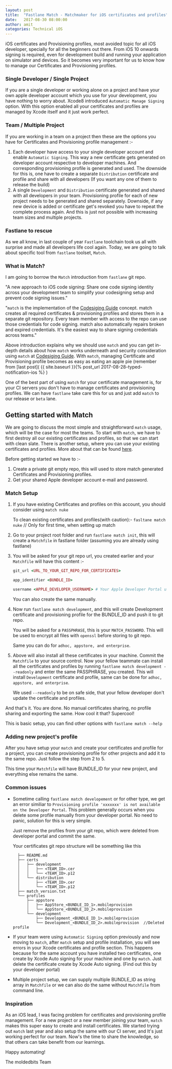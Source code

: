 ```yaml
---
layout: post
title:  "Fastlane Match - Matchmaker for iOS certificates and profiles"
date:   2017-08-30 08:00:00
author: amit
categories: Technical iOS
---
```


iOS certificates and Provisioning profiles, most avoided topic for all iOS developer, specially for all the beginners out there. From iOS 10 onwards signing is required, even for development build and running your application on simulator and devices. So it becomes very important for us to know how to manage our Certificates and Provisioning profiles.

### Single Developer / Single Project
If you are a single developer or working alone on a project and have your own apple developer account which you use for your development, you have nothing to worry about. Xcode8 introduced `Automatic Manage Signing` option. With this option enabled all your certificates and profiles are managed by Xcode itself and it just work perfect.

### Team / Multiple Project
If you are working in a team on a project then these are the options you have for Certificates and Provisioning profile management :-
1. Each developer have access to your single developer account and enable `Automatic Signing`. This way a new certificate gets generated on developer account respective to developer machines. And corresponding provisioning profile is generated and used. The downside for this is, one have to create a separate `Distribution` certificate and profile and share with all developers (If you want any one of them to release the build)
2. A single `Development` and `Distribution` certificate generated and shared with all developers in your team. Provisioning profile for each of new project needs to be generated and shared separately. Downside, if any new device is added or certificate get's revoked you have to repeat the complete process again. And this is just not possible with increasing team sizes and multiple projects.

### Fastlane to rescue

As we all know, in last couple of year `Fastlane` toolchain took us all with surprise and made all developers life cool again. Today, we are going to talk about specific tool from `fastlane` toolset, `Match`.

### What is Match?

I am going to borrow the `Match` introduction from `fastlane` git repo.

"A new approach to iOS code signing: Share one code signing identity across your development team to simplify your codesigning setup and prevent code signing issues."

"`match` is the implementation of the [Codesiging Guide](https://codesigning.guide) concept. match creates all required certificates & provisioning profiles and stores them in a separate git repository. Every team member with access to the repo can use those credentials for code signing. match also automatically repairs broken and expired credentials. It's the easiest way to share signing credentials across teams."

Above introduction explains why we should use `match` and you can get in-depth details about how `match` works underneath and security consideration using `match` at [Codesiging Guide](https://codesigning.guide). With `match`, managing Certificate and Provisioning profile becomes as easy as eating an apple pie (remember from [last post]( {{ site.baseurl }}{% post_url 2017-08-28-typed-notification-ios %} )

One of the best part of using `match` for your certificate management is, for your CI servers you don't have to manage certificates and provisioning profiles. We can have `fastlane` take care this for us and just add `match` to our release or `beta` lane.

## Getting started with Match

We are going to discuss the most simple and straightforward `match` usage, which will be the case for most the teams. To start with `match`, we have to first destroy all our existing certificates and profiles, so that we can start with clean slate. There is another setup, where you can use your existing certificates and profiles. More about that can be found [here](http://macoscope.com/blog/simplify-your-life-with-fastlane-match/#migration).

Before getting started we have to :-
1. Create a private git empty repo, this will used to store match generated Certificates and Provisioning profiles.
2. Get your shared Apple developer account e-mail and password.

### Match Setup
1. If you have existing Certificates and profiles on this account, you should consider using `match nuke`

    To clean existing certificates and profiles(with caution):-
    `fasltane match nuke` // Only for first time, when setting up match

2. Go to your project root folder and run `fastlane match init`, this will create a  `Matchfile` in fastlane folder (assuming you are already using fastlane)
3. You will be asked for your git repo url, you created earlier and your `Matchfile` will have this content :-
    ```ruby
    git_url <URL_TO_YOUR_GIT_REPO_FOR_CERTIFICATES>

    app_identifier <BUNDLE_ID>

    username <APPLE_DEVELOPER_USERNAME> # Your Apple Developer Portal username
    ```
    You can also create the same manually.
4. Now run `fastlane match development`, and this will create Development certificate and provisioning profile for the BUNDLE_ID and push it to git repo.

    You will be asked for a `PASSPHRASE`, this is your `MATCH_PASSWORD`. This will be used to encrypt all files with `openssl` before storing to git repo.

    Same you can do for `adhoc, appstore, and enterprise`.
5. Above will also install all these certificates in your machine. Commit the `Matchfile` to your source control.
Now your fellow teammate can install all the certificates and profiles by running `fastlane match development --readonly` and enter the same PASSPHRASE, you created. This will install `Development` certificate and profile, same can be done for `adhoc, appstore, and enterprise`.

    We used `--readonly` to be on safe side, that your fellow developer don't update the certificate and profiles.

And that's it. You are done. No manual certificates sharing, no profile sharing and exporting the same. How cool it that? Supercool!

This is basic setup, you can find other options with `fastlane match --help`

### Adding new project's profile

After you have setup your `match` and create your certificates and profile for a project, you can create provisioning profile for other projects and add it to the same repo. Just follow the step from 2 to 5.

This time your `Matchfile` will have BUNDLE_ID for your new project, and everything else remains the same.

### Common issues
- Sometime calling `fastlane match developement` or for other type, we get an error similiar to `Provisioning profile 'xxxxxxx' is not available on the Developer Portal`. This problem generally occurs when you delete some profile manually from your developer portal. No need to panic, solution for this is very simple.

    Just remove the profiles from your git repo, which were deleted from developer portal and commit the same.

    Your certificates git repo structure will be something like this
    ```
      ├── README.md
      ├── certs
      │   ├── development
      │   │   ├── <TEAM_ID>.cer
      │   │   └── <TEAM_ID>.p12
      │   └── distribution
      │       ├── <TEAM_ID>.cer
      │       └── <TEAM_ID>.p12
      ├── match_version.txt
      └── profiles
          ├── appstore
          │   ├── AppStore_<BUNDLE_ID_1>.mobileprovision
          │   └── AppStore_<BUNDLE_ID_2>.mobileprovision
          └── development
              ├── Development_<BUNDLE_ID_1>.mobileprovision
              └── Development_<BUNDLE_ID_2>.mobileprovision  //Deleted profile
    ```
- If your team were using `Automatic Signing` option previously and now moving to `match`, after `match` setup and profile installation, you will see errors in your Xcode certificates and profile section. This happens because for the same account you have installed two certificates, one create by Xcode Auto signing for your machine and one by `match`. Just delete the certificate create by Xcode Auto signing. (Find out this by your developer portal)
- Multiple project setup, we can supply multiple BUNDLE_ID as string array in `Matchfile` or we can also do the same without `Matchfile` from command line.

### Inspiration

As an iOS lead, I was facing problem for certificates and provisioning profile management. For a new project or a new member joining your team, `match` makes this super easy to create and install certificates. We started trying out `match` last year and also setup the same with our CI server, and It's just working perfect for our team. Now's the time to share the knowledge, so that others can take benefit from our learnings.

Happy automating!

The moldedbits Team
